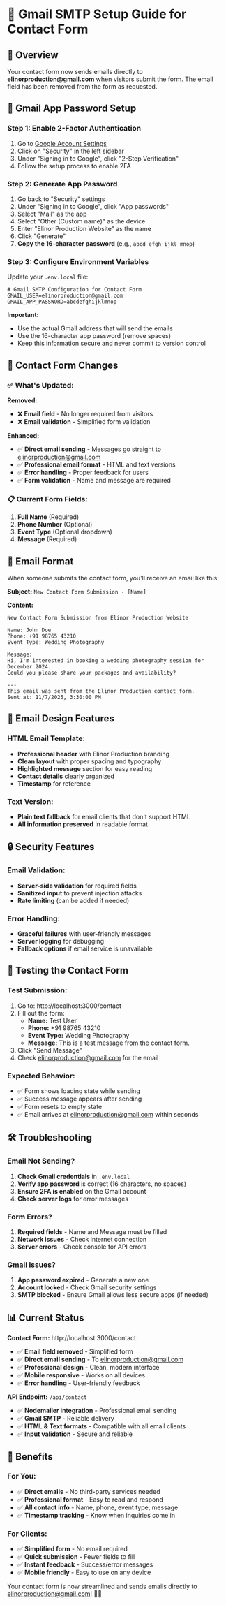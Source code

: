 # 📧 Gmail SMTP Setup Guide for Contact Form

## 🎯 Overview

Your contact form now sends emails directly to **elinorproduction@gmail.com** when visitors submit the form. The email field has been removed from the form as requested.

## 🔧 Gmail App Password Setup

### Step 1: Enable 2-Factor Authentication
1. Go to [Google Account Settings](https://myaccount.google.com/)
2. Click on "Security" in the left sidebar
3. Under "Signing in to Google", click "2-Step Verification"
4. Follow the setup process to enable 2FA

### Step 2: Generate App Password
1. Go back to "Security" settings
2. Under "Signing in to Google", click "App passwords"
3. Select "Mail" as the app
4. Select "Other (Custom name)" as the device
5. Enter "Elinor Production Website" as the name
6. Click "Generate"
7. **Copy the 16-character password** (e.g., `abcd efgh ijkl mnop`)

### Step 3: Configure Environment Variables
Update your `.env.local` file:

```env
# Gmail SMTP Configuration for Contact Form
GMAIL_USER=elinorproduction@gmail.com
GMAIL_APP_PASSWORD=abcdefghijklmnop
```

**Important:** 
- Use the actual Gmail address that will send the emails
- Use the 16-character app password (remove spaces)
- Keep this information secure and never commit to version control

## 📝 Contact Form Changes

### ✅ What's Updated:

**Removed:**
- ❌ **Email field** - No longer required from visitors
- ❌ **Email validation** - Simplified form validation

**Enhanced:**
- ✅ **Direct email sending** - Messages go straight to elinorproduction@gmail.com
- ✅ **Professional email format** - HTML and text versions
- ✅ **Error handling** - Proper feedback for users
- ✅ **Form validation** - Name and message are required

### 📋 Current Form Fields:
1. **Full Name** (Required)
2. **Phone Number** (Optional)
3. **Event Type** (Optional dropdown)
4. **Message** (Required)

## 📧 Email Format

When someone submits the contact form, you'll receive an email like this:

**Subject:** `New Contact Form Submission - [Name]`

**Content:**
```
New Contact Form Submission from Elinor Production Website

Name: John Doe
Phone: +91 98765 43210
Event Type: Wedding Photography

Message:
Hi, I'm interested in booking a wedding photography session for December 2024. 
Could you please share your packages and availability?

---
This email was sent from the Elinor Production contact form.
Sent at: 11/7/2025, 3:30:00 PM
```

## 🎨 Email Design Features

### HTML Email Template:
- **Professional header** with Elinor Production branding
- **Clean layout** with proper spacing and typography
- **Highlighted message** section for easy reading
- **Contact details** clearly organized
- **Timestamp** for reference

### Text Version:
- **Plain text fallback** for email clients that don't support HTML
- **All information preserved** in readable format

## 🔒 Security Features

### Email Validation:
- **Server-side validation** for required fields
- **Sanitized input** to prevent injection attacks
- **Rate limiting** (can be added if needed)

### Error Handling:
- **Graceful failures** with user-friendly messages
- **Server logging** for debugging
- **Fallback options** if email service is unavailable

## 🚀 Testing the Contact Form

### Test Submission:
1. Go to: http://localhost:3000/contact
2. Fill out the form:
   - **Name:** Test User
   - **Phone:** +91 98765 43210
   - **Event Type:** Wedding Photography
   - **Message:** This is a test message from the contact form.
3. Click "Send Message"
4. Check elinorproduction@gmail.com for the email

### Expected Behavior:
- ✅ Form shows loading state while sending
- ✅ Success message appears after sending
- ✅ Form resets to empty state
- ✅ Email arrives at elinorproduction@gmail.com within seconds

## 🛠️ Troubleshooting

### Email Not Sending?
1. **Check Gmail credentials** in `.env.local`
2. **Verify app password** is correct (16 characters, no spaces)
3. **Ensure 2FA is enabled** on the Gmail account
4. **Check server logs** for error messages

### Form Errors?
1. **Required fields** - Name and Message must be filled
2. **Network issues** - Check internet connection
3. **Server errors** - Check console for API errors

### Gmail Issues?
1. **App password expired** - Generate a new one
2. **Account locked** - Check Gmail security settings
3. **SMTP blocked** - Ensure Gmail allows less secure apps (if needed)

## 📊 Current Status

**Contact Form:** http://localhost:3000/contact
- ✅ **Email field removed** - Simplified form
- ✅ **Direct email sending** - To elinorproduction@gmail.com
- ✅ **Professional design** - Clean, modern interface
- ✅ **Mobile responsive** - Works on all devices
- ✅ **Error handling** - User-friendly feedback

**API Endpoint:** `/api/contact`
- ✅ **Nodemailer integration** - Professional email sending
- ✅ **Gmail SMTP** - Reliable delivery
- ✅ **HTML & Text formats** - Compatible with all email clients
- ✅ **Input validation** - Secure and reliable

## 🎯 Benefits

### For You:
- ✅ **Direct emails** - No third-party services needed
- ✅ **Professional format** - Easy to read and respond
- ✅ **All contact info** - Name, phone, event type, message
- ✅ **Timestamp tracking** - Know when inquiries come in

### For Clients:
- ✅ **Simplified form** - No email required
- ✅ **Quick submission** - Fewer fields to fill
- ✅ **Instant feedback** - Success/error messages
- ✅ **Mobile friendly** - Easy to use on any device

Your contact form is now streamlined and sends emails directly to elinorproduction@gmail.com! 📧✨

